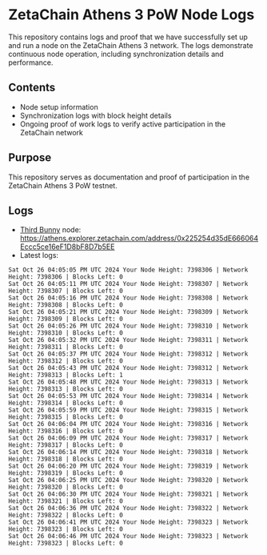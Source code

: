 # ZetaChain Athens 3 PoW Node Logs
This repository contains logs and proof that we have successfully set up and run a node on the ZetaChain Athens 3 network. The logs demonstrate continuous node operation, including synchronization details and performance.

## Contents
- Node setup information
- Synchronization logs with block height details
- Ongoing proof of work logs to verify active participation in the ZetaChain network

## Purpose
This repository serves as documentation and proof of participation in the ZetaChain Athens 3 PoW testnet.

## Logs

- [Third Bunny](https://thirdbunny.xyz/) node: https://athens.explorer.zetachain.com/address/0x225254d35dE666064Eccc5ce16eF1D8bF8D7b5EE
- Latest logs:
```
Sat Oct 26 04:05:05 PM UTC 2024 Your Node Height: 7398306 | Network Height: 7398306 | Blocks Left: 0
Sat Oct 26 04:05:11 PM UTC 2024 Your Node Height: 7398307 | Network Height: 7398307 | Blocks Left: 0
Sat Oct 26 04:05:16 PM UTC 2024 Your Node Height: 7398308 | Network Height: 7398308 | Blocks Left: 0
Sat Oct 26 04:05:21 PM UTC 2024 Your Node Height: 7398309 | Network Height: 7398309 | Blocks Left: 0
Sat Oct 26 04:05:26 PM UTC 2024 Your Node Height: 7398310 | Network Height: 7398310 | Blocks Left: 0
Sat Oct 26 04:05:32 PM UTC 2024 Your Node Height: 7398311 | Network Height: 7398311 | Blocks Left: 0
Sat Oct 26 04:05:37 PM UTC 2024 Your Node Height: 7398312 | Network Height: 7398312 | Blocks Left: 0
Sat Oct 26 04:05:43 PM UTC 2024 Your Node Height: 7398312 | Network Height: 7398313 | Blocks Left: 1
Sat Oct 26 04:05:48 PM UTC 2024 Your Node Height: 7398313 | Network Height: 7398313 | Blocks Left: 0
Sat Oct 26 04:05:53 PM UTC 2024 Your Node Height: 7398314 | Network Height: 7398314 | Blocks Left: 0
Sat Oct 26 04:05:59 PM UTC 2024 Your Node Height: 7398315 | Network Height: 7398315 | Blocks Left: 0
Sat Oct 26 04:06:04 PM UTC 2024 Your Node Height: 7398316 | Network Height: 7398316 | Blocks Left: 0
Sat Oct 26 04:06:09 PM UTC 2024 Your Node Height: 7398317 | Network Height: 7398317 | Blocks Left: 0
Sat Oct 26 04:06:14 PM UTC 2024 Your Node Height: 7398318 | Network Height: 7398318 | Blocks Left: 0
Sat Oct 26 04:06:20 PM UTC 2024 Your Node Height: 7398319 | Network Height: 7398319 | Blocks Left: 0
Sat Oct 26 04:06:25 PM UTC 2024 Your Node Height: 7398320 | Network Height: 7398320 | Blocks Left: 0
Sat Oct 26 04:06:30 PM UTC 2024 Your Node Height: 7398321 | Network Height: 7398321 | Blocks Left: 0
Sat Oct 26 04:06:36 PM UTC 2024 Your Node Height: 7398322 | Network Height: 7398322 | Blocks Left: 0
Sat Oct 26 04:06:41 PM UTC 2024 Your Node Height: 7398323 | Network Height: 7398323 | Blocks Left: 0
Sat Oct 26 04:06:46 PM UTC 2024 Your Node Height: 7398323 | Network Height: 7398323 | Blocks Left: 0
```
